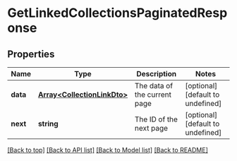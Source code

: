 # GetLinkedCollectionsPaginatedResponse

## Properties

|Name | Type | Description | Notes|
|------------ | ------------- | ------------- | -------------|
|**data** | [**Array&lt;CollectionLinkDto&gt;**](CollectionLinkDto.md) | The data of the current page | [optional] [default to undefined]|
|**next** | **string** | The ID of the next page | [optional] [default to undefined]|




[[Back to top]](#) [[Back to API list]](../../README.md#documentation-for-api-endpoints) [[Back to Model list]](../../README.md#documentation-for-models) [[Back to README]](../../README.md)
